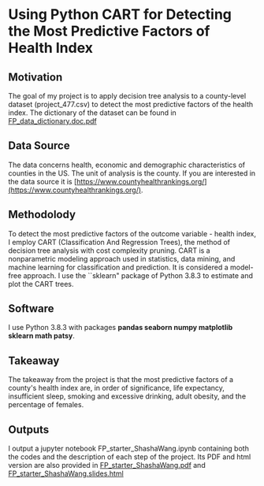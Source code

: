 # Using Python CART for Detecting the Most Predictive Factors of Health Index


## Motivation

 The goal of my project is to apply decision tree analysis to a county-level dataset (project_477.csv) to detect the most predictive factors of the health index. 
 The dictionary of the dataset can be found in [FP_data_dictionary.doc.pdf](https://github.com/wangshasha111/US_county_poor_health_prediction/blob/main/FP_data_dictionary.doc.pdf)
 
## Data Source
 The data concerns health, economic and demographic characteristics of counties in the US. The unit of analysis is the county. If you are interested in the data source it is [https://www.countyhealthrankings.org/](https://www.countyhealthrankings.org/). 

## Methodolody
 To detect the most predictive factors of the outcome variable - health index, I employ CART (Classification And Regression Trees), the method of decision tree analysis with cost complexity pruning.
 CART is a nonparametric modeling approach used in statistics, data mining, and machine learning for classification and prediction.
 It is considered a model-free approach. I use the ``sklearn" package of Python 3.8.3 to estimate and plot the CART trees. 

## Software
I use Python 3.8.3 with packages **pandas seaborn numpy matplotlib sklearn math patsy**.

## Takeaway
 The takeaway from the project is that the most predictive factors of a county's health index are, in order of significance, life expectancy, insufficient sleep, smoking and excessive drinking, adult obesity, and the percentage of females.


## Outputs
 I output a jupyter notebook FP_starter_ShashaWang.ipynb containing both the codes and the description of each step of the project. Its PDF and html version are also provided in [FP_starter_ShashaWang.pdf](https://github.com/wangshasha111/US_county_poor_health_prediction/blob/main/FP_data_dictionary.doc.pdf) and [FP_starter_ShashaWang.slides.html](https://github.com/wangshasha111/US_county_poor_health_prediction/blob/main/FP_starter_ShashaWang.slides.html)






 








